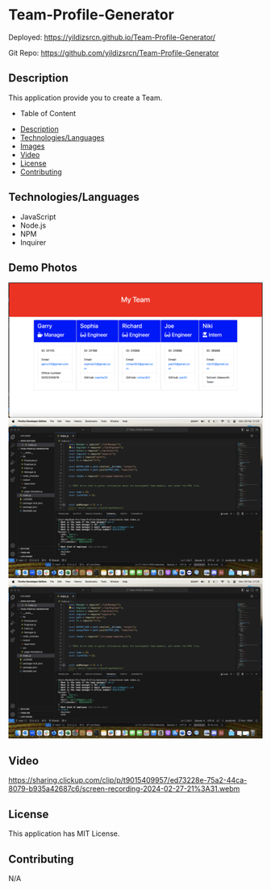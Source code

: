 # Team-Profile-Generator


 Deployed: https://yildizsrcn.github.io/Team-Profile-Generator/

 Git Repo: https://github.com/yildizsrcn/Team-Profile-Generator


## Description

This application provide you to create a Team.

- Table of Content
 * [Description](#description)
 * [Technologies/Languages](#technologieslanguages)
 * [Images](#images)
 * [Video](#video)
 * [License](#license)
 * [Contributing](#contributing)
 

## Technologies/Languages

* JavaScript
* Node.js
* NPM
* Inquirer

## Demo Photos

![Alt text](<Screenshot 2024-02-26 at 21.29.14.png>)
![Alt text](image-1.png)
![Alt text](image-2.png)

## Video

https://sharing.clickup.com/clip/p/t9015409957/ed73228e-75a2-44ca-8079-b935a42687c6/screen-recording-2024-02-27-21%3A31.webm

## License

This application has MIT License.

## Contributing

N/A